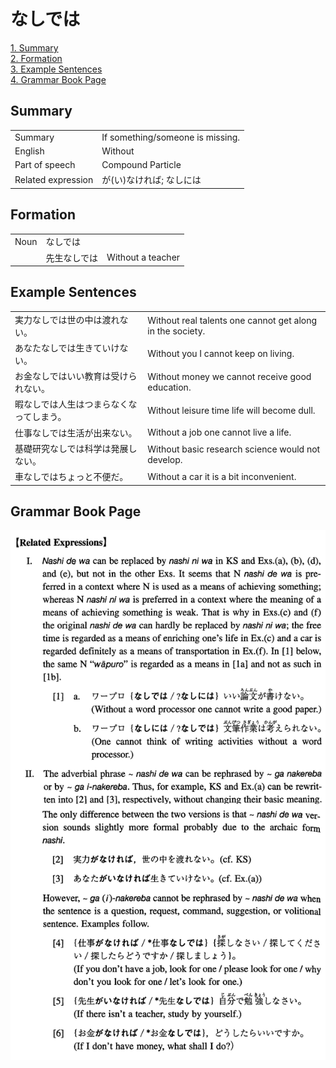 # なしでは

[1. Summary](#summary)<br>
[2. Formation](#formation)<br>
[3. Example Sentences](#example-sentences)<br>
[4. Grammar Book Page](#grammar-book-page)<br>


## Summary

<table><tr>   <td>Summary</td>   <td>If something/someone is missing.</td></tr><tr>   <td>English</td>   <td>Without</td></tr><tr>   <td>Part of speech</td>   <td>Compound Particle</td></tr><tr>   <td>Related expression</td>   <td>が(い)なければ; なしには</td></tr></table>

## Formation

<table class="table"><tbody><tr class="tr head"><td class="td"><span class="bold">Noun</span></td><td class="td"><span class="concept">なしでは</span></td><td class="td"></td></tr><tr class="tr"><td class="td"></td><td class="td"><span>先生</span><span class="concept">なしでは</span></td><td class="td"><span>Without a teacher</span></td></tr></tbody></table>

## Example Sentences

<table><tr>   <td>実力なしでは世の中は渡れない。</td>   <td>Without real talents one cannot get along in the society.</td></tr><tr>   <td>あなたなしでは生きていけない。</td>   <td>Without you I cannot keep on living.</td></tr><tr>   <td>お金なしではいい教育は受けられない。</td>   <td>Without money we cannot receive good education.</td></tr><tr>   <td>暇なしでは人生はつまらなくなってしまう。</td>   <td>Without leisure time life will become dull.</td></tr><tr>   <td>仕事なしでは生活が出来ない。</td>   <td>Without a job one cannot live a life.</td></tr><tr>   <td>基礎研究なしでは科学は発展しない。</td>   <td>Without basic research science would not develop.</td></tr><tr>   <td>車なしではちょっと不便だ。</td>   <td>Without a car it is a bit inconvenient.</td></tr></table>

## Grammar Book Page

![](../img/Intermediateなしでは.png)

